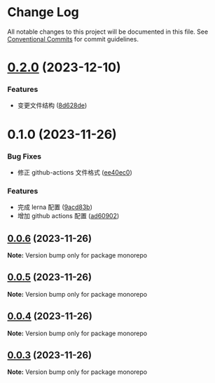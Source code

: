 # Change Log

All notable changes to this project will be documented in this file.
See [Conventional Commits](https://conventionalcommits.org) for commit guidelines.

# [0.2.0](https://github.com/peichenhu/monorepo/compare/v0.1.0...v0.2.0) (2023-12-10)

### Features

-   变更文件结构 ([8d628de](https://github.com/peichenhu/monorepo/commit/8d628de3b6bd214421213cc4070d1d2e7813e519))

# 0.1.0 (2023-11-26)

### Bug Fixes

-   修正 github-actions 文件格式 ([ee40ec0](https://github.com/peichenhu/monorepo/commit/ee40ec0169b9bffb790a5b8262bd1512b85e0560))

### Features

-   完成 lerna 配置 ([9acd83b](https://github.com/peichenhu/monorepo/commit/9acd83bc3464b505bad1a712a995716beca6bc15))
-   增加 github actions 配置 ([ad60902](https://github.com/peichenhu/monorepo/commit/ad60902d6707f3a67c3ef5c134532c9c2d6ce550))

## [0.0.6](https://github.com/peichenhu/monorepo/compare/v0.0.5...v0.0.6) (2023-11-26)

**Note:** Version bump only for package monorepo

## [0.0.5](https://github.com/peichenhu/monorepo/compare/v0.0.4...v0.0.5) (2023-11-26)

**Note:** Version bump only for package monorepo

## [0.0.4](https://github.com/peichenhu/monorepo/compare/v0.0.3...v0.0.4) (2023-11-26)

**Note:** Version bump only for package monorepo

## [0.0.3](https://github.com/peichenhu/monorepo/compare/v0.0.1...v0.0.3) (2023-11-26)

**Note:** Version bump only for package monorepo

